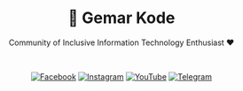 <div align="center">
<h1 align="center">👋 Gemar Kode</h3>
<p>Community of Inclusive Information Technology Enthusiast ❤️</p>
<br />

[![Facebook](https://img.shields.io/badge/Facebook-%231877F2.svg?style=for-the-badge&logo=Facebook&logoColor=white)](https://www.facebook.com/gemarkode/) 
[![Instagram](https://img.shields.io/badge/Instagram-%23E4405F.svg?style=for-the-badge&logo=Instagram&logoColor=white)](https://www.instagram.com/gemarkode/)
[![YouTube](https://img.shields.io/badge/YouTube-%23FF0000.svg?style=for-the-badge&logo=YouTube&logoColor=white)](https://www.youtube.com/@gemarkode)
[![Telegram](https://img.shields.io/badge/Telegram-2CA5E0?style=for-the-badge&logo=telegram&logoColor=white)](https://t.me/gemarkode)

</div>
